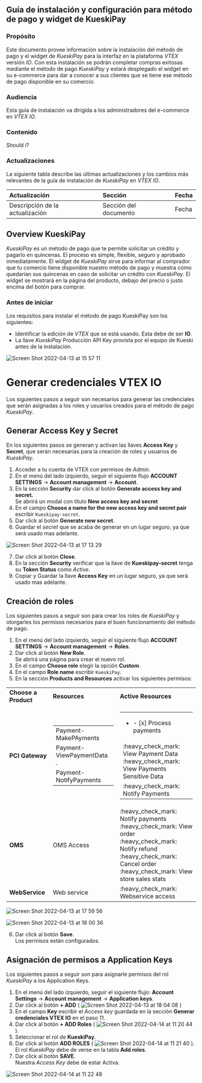 ## Guía de instalación y configuración para método de pago y widget de KueskiPay

### Propósito
Este documento provee información sobre la instalación del método de pago y el widget de _KueskiPay_ para la interfaz en la plataforma _VTEX_ versión _IO_. Con esta instalación se podrán completar compras exitosas mediante el método de pago _KueskiPay_ y estará desplegado el widget en su e-commerce para dar a conocer a sus clientes que se tiene ese método de pago disponible en su comercio.

### Audiencia
Esta guía de instalación va dirigida a los administradores del e-commerce en _VTEX IO_.

### Contenido
Should i?

### Actualizaciones
La siguiente tabla describe las últimas actualizaciones y los cambios más relevantes de la guía de instalación de _KueskiPay_ en _VTEX IO_.

| Actualización | Sección | Fecha |
| :------------- | :------- | :------|
| Descripción de la actualización | Sección del documento | Fecha |

## Overview KueskiPay
_KueskiPay_ es un método de pago que te permite solicitar un crédito y pagarlo en quincenas. El proceso es simple, flexible, seguro y aprobado inmediatamente. El widget de _KueskiPay_ sirve para informar al comprador que tu comercio tiene disponible nuestro método de pago y muestra cómo quedarían sus quincenas en caso de solicitar un crédito con _KueskiPay_. El widget se mostrará en la página del producto, debajo del precio o justo encima del botón para comprar.

### Antes de iniciar
Los requisitos para instalar el método de pago KueskiPay son los siguientes:
* Identificar la edición de _VTEX_ que se está usando. Esta debe de ser **IO**.
* La llave _KueskiPay_ Producción API Key provista por el equipo de Kueski antes de la instalación.

![Screen Shot 2022-04-13 at 15 57 11](https://user-images.githubusercontent.com/101224062/163277086-ae3c6429-3c96-45fb-ade5-d10a44ac4db8.png)

# Generar credenciales VTEX IO
Los siguientes pasos a seguir son necesarios para generar las credenciales que serán asignadas a los roles y usuarios creados para el método de pago _KueskiPay_.

## Generar Access Key y Secret
En los siguientes pasos se generan y activan las llaves **Access Key** y **Secret**, que serán necesarias para la creación de roles y usuarios de _KueskiPay_. 
1. Acceder a tu cuenta de VTEX con permisos de _Admin_.
2. En el menú del lado izquierdo, seguir el siguiente flujo **ACCOUNT SETTINGS** -> **Account management** -> **Account**.
3. En la sección **Security** dar click al botón **Generate access key and secret.** <br>
Se abrirá un modal con título **New access key and secret**
4. En el campo **Choose a name for the new access key and secret pair** escribir `Kueskipay-secret`.
5. Dar click al botón **Generate new secret**.
6. Guardar el _secret_ que se acaba de generar en un lugar seguro, ya que será usado mas adelante.

![Screen Shot 2022-04-13 at 17 13 29](https://user-images.githubusercontent.com/101224062/163284670-4e8de21f-9ad1-467c-a052-649b86d0b2ec.png)

7. Dar click al botón **Close**.
8. En la sección **Security** verificar que la llave de **Kueskipay-secret** tenga su **Token Status** como _Active_.
9. Copiar y Guardar la llave **Access Key** en un lugar seguro, ya que será usado mas adelante. 

## Creación de roles
Los siguientes pasos a seguir son para crear los roles de _KueskiPay_ y otorgarles los permisos necesarios para el buen funcionamiento del método de pago.

1. En el menú del lado izquierdo, seguir el siguiente flujo **ACCOUNT SETTINGS** -> **Account management** -> **Roles**.
2. Dar click al botón **New Role**. <br>
Se abrirá una página para crear el nuevo rol. 
3. En el campo **Choose role** elegir la opción **Custom**.
4. En el campo **Role name** escribir `KueskiPay`.
5. En la sección **Products and Resources** activar los siguientes permisos:

<table>
 <tr>
  <td><b>Choose a Product</b></td>
  <td><b>Resources</b></td>
  <td><b>Active Resources</b></td>
 </tr>
 <tr>
  <td><b>PCI Gateway</b></td>
  <td>
   <table>
    <tr>
     <td>Payment-MakePAyments</td>
    </tr>
    <tr>
     <td>Payment-ViewPaymentData<br> 
     . </td>
    </tr>
    <tr>
     <td>Payment-NotifyPayments</td>
    </tr>
   </table>
  </td>
    <td>
   <table>
    <tr>
     <td><ul><li>- [x] Process payments</li></ul></td>
    </tr>
    <tr>
     <td>:heavy_check_mark: View Payment Data<br>
         :heavy_check_mark: View Payments Sensitive Data
     </td>
    </tr>
    <tr>
     <td>:heavy_check_mark: Notify Payments</td>
    </tr>
   </table>
  </td>
 </tr>
 <tr>
  <td><b>OMS</b></td>
  <td>OMS Access</td>
  <td>:heavy_check_mark: Notify payments<br>
      :heavy_check_mark: View order<br>
      :heavy_check_mark: Notify refund<br>
      :heavy_check_mark: Cancel order<br>
      :heavy_check_mark: View store sales stats</td>
 </tr>
 <tr>
  <td><b>WebService</b></td>
  <td>Web service</td>
  <td>:heavy_check_mark: Webservice access</td>
 </tr>
</table>

![Screen Shot 2022-04-13 at 17 59 56](https://user-images.githubusercontent.com/101224062/163288671-47c93d24-fb72-4411-9225-567fc766370f.png)

![Screen Shot 2022-04-13 at 18 00 36](https://user-images.githubusercontent.com/101224062/163288727-e2aaf35d-315a-4fda-aab6-0042031657bf.png)

6. Dar click al botón **Save**.<br>
Los permisos están configurados. 

## Asignación de permisos a Application Keys
Los siguientes pasos a seguir son para asignarle permisos del rol _KueskiPay_ a los Application Keys.

1. En el menú del lado izquierdo, seguir el siguiente flujo: **Account Settings** -> **Account management** -> **Application keys**.
2. Dar click al botón **+ ADD** (
![Screen Shot 2022-04-13 at 18 04 08](https://user-images.githubusercontent.com/101224062/163289027-98c15ccc-6d4d-4ce8-8695-47304d45f687.png)
)
3. En el campo **Key** escribir el _Access key_ guardada en la sección **Generar credenciales VTEX IO** en el paso 11.
4. Dar click al botón **+ ADD Roles** (
![Screen Shot 2022-04-14 at 11 20 44](https://user-images.githubusercontent.com/101224062/163440842-97871f0d-8bd3-496a-8fcb-f31a420767da.png)
).
5. Seleccionar el rol de **KueskiPay**.
6. Dar click al botón **ADD ROLES** (
![Screen Shot 2022-04-14 at 11 21 40](https://user-images.githubusercontent.com/101224062/163441008-70c62b8b-2dea-41ad-883d-9d5415192f1d.png)
). <br>
El rol _KueskiPay_ debe de verse en la tabla **Add roles**.
7. Dar click al botón **SAVE**. <br>
Nuestra _Access Key_ debe de estar Activa. 

![Screen Shot 2022-04-14 at 11 22 48](https://user-images.githubusercontent.com/101224062/163441153-5842bbde-cfa7-4581-bd61-5a5349ef08a4.png)

